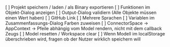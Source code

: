 [ ] Projekt speichern / laden / als Binary exportieren
[ ] Funktionen im Objekt-Dialog anzeigen
[ ] Output-Dialog validiern (Alle Objekte müssen einen Wert haben)
[ ] GitHub Link
[ ] Mehrere Sprachen
[ ] Variablen im Zusammenfassungs-Dialog Farben zuweisen
[ ] ConnectorSpace -> AppContext -> Pfeile abhängig vom Model rendern, nicht mit dem callback Zeugs
[ ] Model resetten / Workspace clear
[ ] Wenn Modell im localStorage überschrieben wird, fragen ob der Nutzer wirklich speichern will
